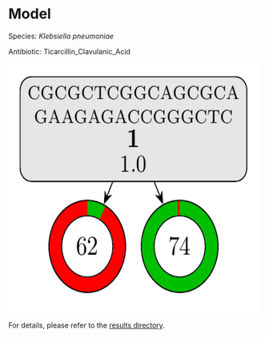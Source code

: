 
# Model

Species: *Klebsiella pneumoniae*

Antibiotic: Ticarcillin_Clavulanic_Acid

<a href="./model.pdf"><img src="./model.png" width=500 height=500 /></a>

For details, please refer to the [results directory](../../../../../results/cart_b/klebsiella%20pneumoniae/ticarcillin_clavulanic_acid/repeat_3/).

